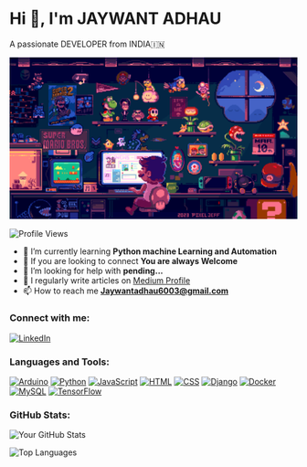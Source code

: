 # Hi 👋, I'm JAYWANT ADHAU
A passionate DEVELOPER from INDIA🇮🇳

![Animated Image](https://github.com/Jaywantadh/GIF_rep/blob/main/Git_blob.gif)

![Profile Views](https://komarev.com/ghpvc/?username=Jaywantadh&label=Profile%20views&color=0e75b6&style=flat)

- 🌱 I’m currently learning **Python machine Learning and Automation**
- 👯 If you are looking to connect **You are always Welcome**
- 🤝 I’m looking for help with **pending...**
- 📝 I regularly write articles on [Medium Profile](https://www.blogger.com/blog/posts/7285401529831179197?hl=en-GB&tab=jj)
- 📫 How to reach me **Jaywantadhau6003@gmail.com**

### Connect with me:
[![LinkedIn](https://img.shields.io/badge/-LinkedIn-%230077B5?style=flat-square&logo=linkedin&logoColor=white)](https://linkedin.com/in/jaywant-adhau-12b8bb24b)

### Languages and Tools:
[![Arduino](https://img.shields.io/badge/-Arduino-%2330994C?style=flat-square&logo=arduino&logoColor=white)](https://www.arduino.cc/)
[![Python](https://img.shields.io/badge/-Python-%233776AB?style=flat-square&logo=python&logoColor=white)](https://www.python.org/)
[![JavaScript](https://img.shields.io/badge/-JavaScript-%23323330?style=flat-square&logo=javascript&logoColor=%23F7DF1E)](https://developer.mozilla.org/en-US/docs/Web/JavaScript)
[![HTML](https://img.shields.io/badge/-HTML-%23E34F26?style=flat-square&logo=html5&logoColor=white)](https://developer.mozilla.org/en-US/docs/Web/HTML)
[![CSS](https://img.shields.io/badge/-CSS-%231572B6?style=flat-square&logo=css3&logoColor=white)](https://developer.mozilla.org/en-US/docs/Web/CSS)
[![Django](https://img.shields.io/badge/-Django-%23092E20?style=flat-square&logo=django&logoColor=white)](https://www.djangoproject.com/)
[![Docker](https://img.shields.io/badge/-Docker-%232496ED?style=flat-square&logo=docker&logoColor=white)](https://www.docker.com/)
[![MySQL](https://img.shields.io/badge/-MySQL-%234479A1?style=flat-square&logo=mysql&logoColor=white)](https://www.mysql.com/)
[![TensorFlow](https://img.shields.io/badge/-TensorFlow-%23FF6F00?style=flat-square&logo=tensorflow&logoColor=white)](https://www.tensorflow.org/)

### GitHub Stats:
![Your GitHub Stats](https://github-readme-stats.vercel.app/api?username=Jaywantadh&show_icons=true&theme=dark)

![Top Languages](https://github-readme-stats.vercel.app/api/top-langs/?username=Jaywantadh&layout=compact&theme=dark)
